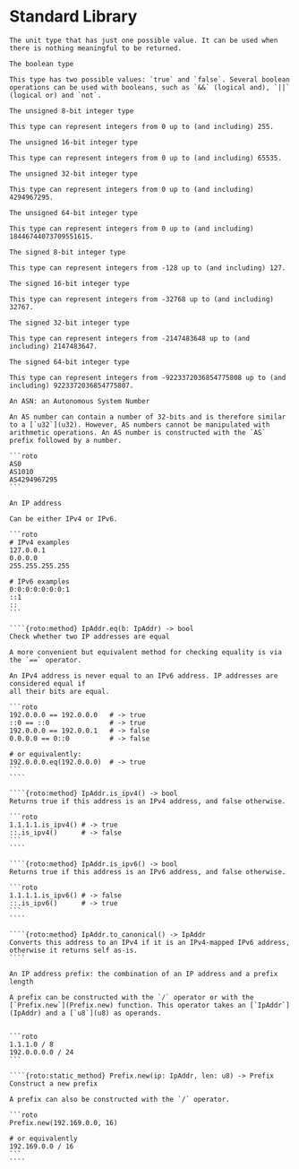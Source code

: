 # Standard Library

`````{roto:type} Unit
The unit type that has just one possible value. It can be used when there is nothing meaningful to be returned.

`````

`````{roto:type} bool
The boolean type

This type has two possible values: `true` and `false`. Several boolean operations can be used with booleans, such as `&&` (logical and), `||` (logical or) and `not`.

`````

`````{roto:type} u8
The unsigned 8-bit integer type

This type can represent integers from 0 up to (and including) 255.

`````

`````{roto:type} u16
The unsigned 16-bit integer type

This type can represent integers from 0 up to (and including) 65535.

`````

`````{roto:type} u32
The unsigned 32-bit integer type

This type can represent integers from 0 up to (and including) 4294967295.

`````

`````{roto:type} u64
The unsigned 64-bit integer type

This type can represent integers from 0 up to (and including) 18446744073709551615.

`````

`````{roto:type} i8
The signed 8-bit integer type

This type can represent integers from -128 up to (and including) 127.

`````

`````{roto:type} i16
The signed 16-bit integer type

This type can represent integers from -32768 up to (and including) 32767.

`````

`````{roto:type} i32
The signed 32-bit integer type

This type can represent integers from -2147483648 up to (and including) 2147483647.

`````

`````{roto:type} i64
The signed 64-bit integer type

This type can represent integers from -9223372036854775808 up to (and including) 9223372036854775807.

`````

`````{roto:type} Asn
An ASN: an Autonomous System Number

An AS number can contain a number of 32-bits and is therefore similar to a [`u32`](u32). However, AS numbers cannot be manipulated with arithmetic operations. An AS number is constructed with the `AS` prefix followed by a number.

```roto
AS0
AS1010
AS4294967295
```

`````

`````{roto:type} IpAddr
An IP address

Can be either IPv4 or IPv6.

```roto
# IPv4 examples
127.0.0.1
0.0.0.0
255.255.255.255

# IPv6 examples
0:0:0:0:0:0:0:1
::1
::
```

````{roto:method} IpAddr.eq(b: IpAddr) -> bool
Check whether two IP addresses are equal

A more convenient but equivalent method for checking equality is via the `==` operator.

An IPv4 address is never equal to an IPv6 address. IP addresses are considered equal if
all their bits are equal.

```roto
192.0.0.0 == 192.0.0.0   # -> true
::0 == ::0               # -> true
192.0.0.0 == 192.0.0.1   # -> false
0.0.0.0 == 0::0          # -> false

# or equivalently:
192.0.0.0.eq(192.0.0.0)  # -> true
```
````

````{roto:method} IpAddr.is_ipv4() -> bool
Returns true if this address is an IPv4 address, and false otherwise.

```roto
1.1.1.1.is_ipv4() # -> true
::.is_ipv4()      # -> false
```
````

````{roto:method} IpAddr.is_ipv6() -> bool
Returns true if this address is an IPv6 address, and false otherwise.

```roto
1.1.1.1.is_ipv6() # -> false
::.is_ipv6()      # -> true
```
````

````{roto:method} IpAddr.to_canonical() -> IpAddr
Converts this address to an IPv4 if it is an IPv4-mapped IPv6 address, otherwise it returns self as-is.
````

`````

`````{roto:type} Prefix
An IP address prefix: the combination of an IP address and a prefix length

A prefix can be constructed with the `/` operator or with the [`Prefix.new`](Prefix.new) function. This operator takes an [`IpAddr`](IpAddr) and a [`u8`](u8) as operands.

            
```roto
1.1.1.0 / 8
192.0.0.0.0 / 24
```

````{roto:static_method} Prefix.new(ip: IpAddr, len: u8) -> Prefix
Construct a new prefix

A prefix can also be constructed with the `/` operator.

```roto
Prefix.new(192.169.0.0, 16)

# or equivalently
192.169.0.0 / 16
```
````

`````

